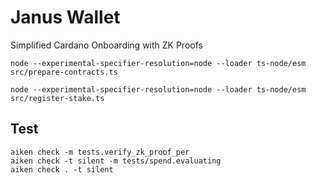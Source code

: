 # Janus Wallet

Simplified Cardano Onboarding with ZK Proofs

```cli
node --experimental-specifier-resolution=node --loader ts-node/esm src/prepare-contracts.ts

node --experimental-specifier-resolution=node --loader ts-node/esm src/register-stake.ts
```
    

## Test
```cli
aiken check -m tests.verify_zk_proof_per
aiken check -t silent -m tests/spend.evaluating 
aiken check . -t silent
```
